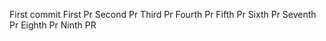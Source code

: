 First commit 
First Pr
Second Pr
Third Pr
Fourth Pr
Fifth Pr
Sixth Pr
Seventh Pr
Eighth Pr
Ninth PR
